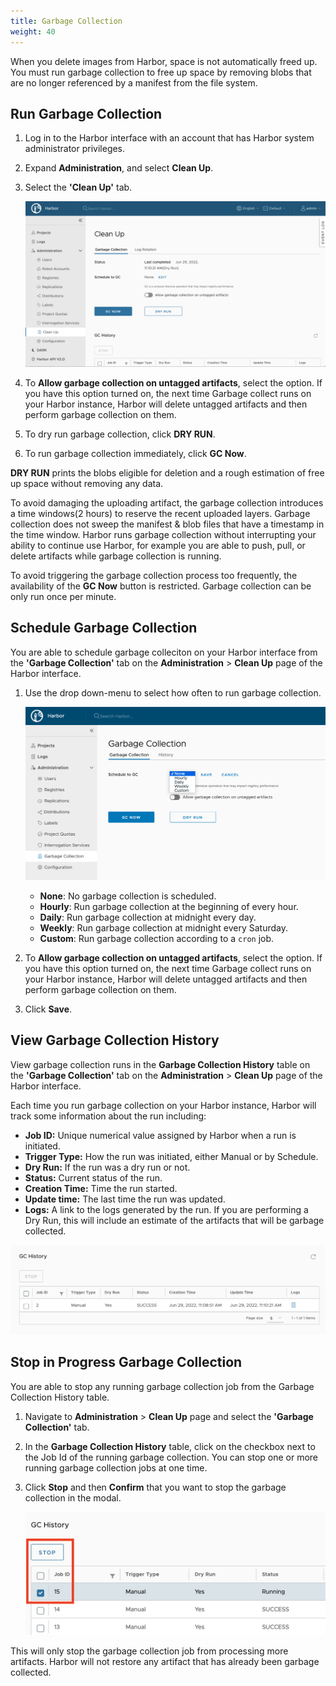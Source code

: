 ```yaml
---
title: Garbage Collection
weight: 40
---
```


When you delete images from Harbor, space is not automatically freed up. You must run garbage collection to free up space by removing blobs that are no longer referenced by a manifest from the file system.  

## Run Garbage Collection

1. Log in to the Harbor interface with an account that has Harbor system administrator privileges.
1. Expand **Administration**, and select **Clean Up**.
1. Select the **'Clean Up'** tab.

    ![Garbage collection](../../img/garbage-collection.png)

1. To **Allow garbage collection on untagged artifacts**, select the option. If you have this option turned on, the next time Garbage collect runs on your Harbor instance, Harbor will delete untagged artifacts and then perform garbage collection on them.
1. To dry run garbage collection, click **DRY RUN**.
1. To run garbage collection immediately, click **GC Now**.

**DRY RUN** prints the blobs eligible for deletion and a rough estimation of free up space without removing any data.

To avoid damaging the uploading artifact, the garbage collection introduces a time windows(2 hours) to reserve the recent uploaded layers. Garbage collection does not sweep the manifest & blob files that have a timestamp in the time window. Harbor runs garbage collection without interrupting your ability to continue use Harbor, for example you are able to push, pull, or delete artifacts while garbage collection is running.

To avoid triggering the garbage collection process too frequently, the availability of the **GC Now** button is restricted. Garbage collection can be only run once per minute.

## Schedule Garbage Collection

You are able to schedule garbage colleciton on your Harbor interface from the **'Garbage Collection'** tab on the **Administration** > **Clean Up** page of the Harbor interface.

1. Use the drop down-menu to select how often to run garbage collection.

    ![Schedule garbage collection](../../img/gc-policy.png)

    * **None**: No garbage collection is scheduled.
    * **Hourly**: Run garbage collection at the beginning of every hour.
    * **Daily**: Run garbage collection at midnight every day.
    * **Weekly**: Run garbage collection at midnight every Saturday.
    * **Custom**: Run garbage collection according to a `cron` job.

1. To **Allow garbage collection on untagged artifacts**, select the option. If you have this option turned on, the next time Garbage collect runs on your Harbor instance, Harbor will delete untagged artifacts and then perform garbage collection on them.     
1. Click **Save**.

## View Garbage Collection History
View garbage collection runs in the **Garbage Collection History** table on the **'Garbage Collection'** tab on the **Administration** > **Clean Up** page of the Harbor interface.

Each time you run garbage collection on your Harbor instance, Harbor will track some information about the run including:

  * **Job ID:** Unique numerical value assigned by Harbor when a run is initiated.
  * **Trigger Type:** How the run was initiated, either Manual or by Schedule.
  * **Dry Run:** If the run was a dry run or not.
  * **Status:** Current status of the run.  
  * **Creation Time:** Time the run started.
  * **Update time:** The last time the run was updated.  
  * **Logs:** A link to the logs generated by the run. If you are performing a Dry Run, this will include an estimate of the artifacts that will be garbage collected.

  ![Garbage collection history](../../img/gc-history.png)


## Stop in Progress Garbage Collection

You are able to stop any running garbage collection job from the Garbage Collection History table.

1. Navigate to **Administration** > **Clean Up** page and select the **'Garbage Collection'** tab.
1. In the **Garbage Collection History** table, click on the checkbox next to the Job Id of the running garbage collection. You can stop one or more running garbage collection jobs at one time.
1. Click **Stop** and then **Confirm** that you want to stop the garbage collection in the modal.

    ![Select Garbage collection job from table](../../img/gc-stop-run.png)

This will only stop the garbage collection job from processing more artifacts. Harbor will not restore any artifact that has already been garbage collected.
